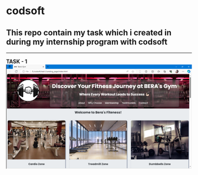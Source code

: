 # codsoft
This repo contain my task which i created in during my internship program with codsoft
---
---
**TASK - 1**
![task 1 interface ](https://github.com/BERAMEET7/codsoft/blob/main/task1/Landing_page/interface.png)
